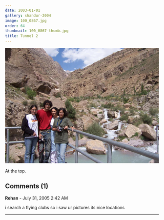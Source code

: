 ```yaml
---
date: 2003-01-01
gallery: shandur-2004
image: 100_0867.jpg
order: 64
thumbnail: 100_0867-thumb.jpg
title: Tunnel 2
---
```


![Tunnel 2](./100_0867.jpg)

At the top.

<div id="comments">

## Comments (1)

**Rehan** - July 31, 2005  2:42 AM

i search a flying clubs so i saw ur pictures its nice locations

---

</div>